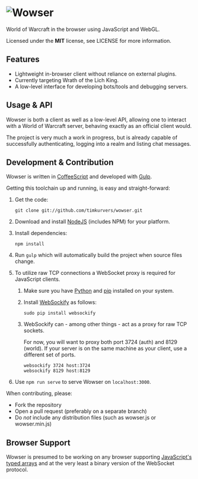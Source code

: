 # ![Wowser](https://raw.githubusercontent.com/timkurvers/wowser/master/public/images/logo.png)

World of Warcraft in the browser using JavaScript and WebGL.

Licensed under the **MIT** license, see LICENSE for more information.


## Features

 * Lightweight in-browser client without reliance on external plugins.
 * Currently targeting Wrath of the Lich King.
 * A low-level interface for developing bots/tools and debugging servers.


## Usage & API

Wowser is both a client as well as a low-level API, allowing one to interact with a World of Warcraft server, behaving exactly as an official client would.

The project is very much a work in progress, but is already capable of successfully authenticating, logging into a realm and listing chat messages.


## Development & Contribution

Wowser is written in [CoffeeScript](http://coffeescript.org/) and developed with [Gulp](http://gulpjs.com/).

Getting this toolchain up and running, is easy and straight-forward:

1. Get the code:

   ```shell
   git clone git://github.com/timkurvers/wowser.git
   ```

2. Download and install [NodeJS](http://nodejs.org/#download) (includes NPM) for your platform.

3. Install dependencies:

   ```shell
   npm install
   ```

5. Run `gulp` which will automatically build the project when source files change.

6. To utilize raw TCP connections a WebSocket proxy is required for JavaScript clients.

    1. Make sure you have [Python](http://python.org/) and [pip](http://www.pip-installer.org/)
       installed on your system.

    2. Install [WebSockify](https://github.com/kanaka/websockify/) as follows:

       ```shell
       sudo pip install websockify
       ```

    3. WebSockify can - among other things - act as a proxy for raw TCP sockets.

       For now, you will want to proxy both port 3724 (auth) and 8129 (world). If your server is on the same machine as your client, use a different set of ports.

       ```shell
       websockify 3724 host:3724
       websockify 8129 host:8129
       ```

6. Use `npm run serve` to serve Wowser on `localhost:3000`.


When contributing, please:

* Fork the repository
* Open a pull request (preferably on a separate branch)
* Do *not* include any distribution files (such as wowser.js or wowser.min.js)


## Browser Support

Wowser is presumed to be working on any browser supporting [JavaScript's typed arrays](http://caniuse.com/#search=typed%20arrays) and at the very least a binary version of the WebSocket protocol.
